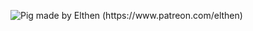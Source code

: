 ![Pig made by Elthen (https://www.patreon.com/elthen)](https://opengameart.org/sites/default/files/prew_16.gif)
